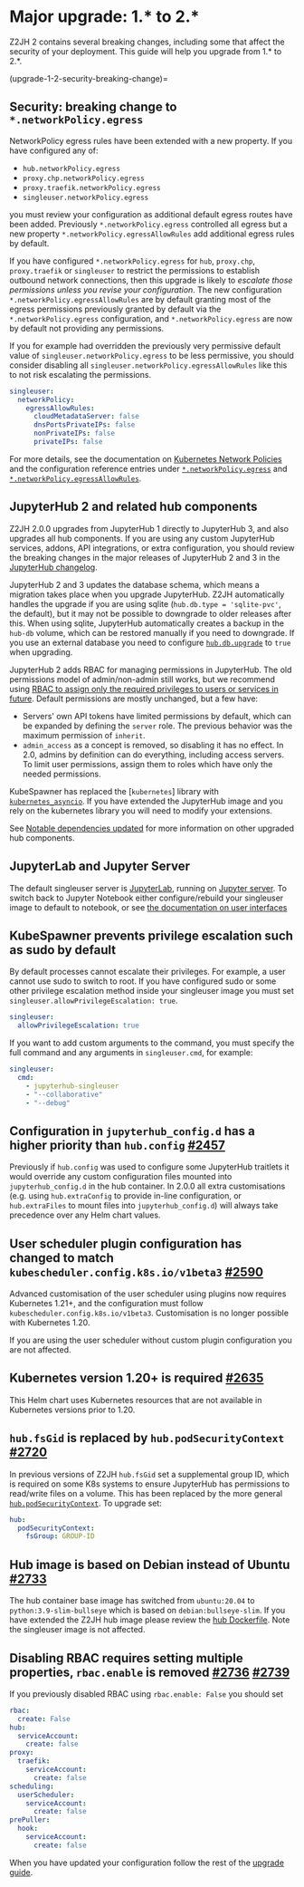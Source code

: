 # Major upgrade: 1.\* to 2.\*

Z2JH 2 contains several breaking changes, including some that affect the security of your deployment.
This guide will help you upgrade from 1.\* to 2.\*.

(upgrade-1-2-security-breaking-change)=

## Security: breaking change to `*.networkPolicy.egress`

NetworkPolicy egress rules have been extended with a new property.
If you have configured any of:

- `hub.networkPolicy.egress`
- `proxy.chp.networkPolicy.egress`
- `proxy.traefik.networkPolicy.egress`
- `singleuser.networkPolicy.egress`

you must review your configuration as additional default egress routes have been added.
Previously `*.networkPolicy.egress` controlled all egress but a new property `*.networkPolicy.egressAllowRules` add additional egress rules by default.

If you have configured `*.networkPolicy.egress` for `hub`, `proxy.chp`,
`proxy.traefik` or `singleuser` to restrict the permissions to establish
outbound network connections, then this upgrade is likely to _escalate those
permissions unless you revise your configuration_. The new configuration
`*.networkPolicy.egressAllowRules` are by default granting most of the egress
permissions previously granted by default via the `*.networkPolicy.egress`
configuration, and `*.networkPolicy.egress` are now by default not providing
any permissions.

If you for example had overridden the previously very permissive default value
of `singleuser.networkPolicy.egress` to be less permissive, you should consider
disabling all `singleuser.networkPolicy.egressAllowRules` like this
to not risk escalating the permissions.

```yaml
singleuser:
  networkPolicy:
    egressAllowRules:
      cloudMetadataServer: false
      dnsPortsPrivateIPs: false
      nonPrivateIPs: false
      privateIPs: false
```

For more details, see the documentation on [Kubernetes Network Policies](netpol)
and the configuration reference entries under
[`*.networkPolicy.egress`](schema_hub.networkPolicy.egress) and
[`*.networkPolicy.egressAllowRules`](schema_hub.networkPolicy.egressAllowRules).

## JupyterHub 2 and related hub components

Z2JH 2.0.0 upgrades from JupyterHub 1 directly to JupyterHub 3, and also upgrades all hub components.
If you are using any custom JupyterHub services, addons, API integrations, or extra configuration, you should review the breaking changes in the
major releases of JupyterHub 2 and 3 in the [JupyterHub changelog](https://jupyterhub.readthedocs.io/en/stable/changelog.html).

JupyterHub 2 and 3 updates the database schema, which means a migration takes place when you upgrade JupyterHub.
Z2JH automatically handles the upgrade if you are using sqlite (`hub.db.type = 'sqlite-pvc'`, the default), but it may not be possible to downgrade to older releases after this.
When using sqlite, JupyterHub automatically creates a backup in the `hub-db` volume,
which can be restored manually if you need to downgrade.
If you use an external database you need to configure [`hub.db.upgrade`](schema_hub.db.upgrade) to `true` when upgrading.

JupyterHub 2 adds RBAC for managing permissions in JupyterHub.
The old permissions model of admin/non-admin still works, but we recommend using [RBAC to assign only the required privileges to users or services in future](https://jupyterhub.readthedocs.io/en/stable/rbac/index.html).
Default permissions are mostly unchanged, but a few have:

- Servers' own API tokens have limited permissions by default, which can be expanded by defining the `server` role. The previous behavior was the maximum permission of `inherit`.
- `admin_access` as a concept is removed, so disabling it has no effect. In 2.0, admins by definition can do everything, including access servers. To limit user permissions, assign them to roles which have only the needed permissions.

KubeSpawner has replaced the [`kubernetes`] library with [`kubernetes_asyncio`](https://github.com/tomplus/kubernetes_asyncio).
If you have extended the JupyterHub image and you rely on the kubernetes library you will need to modify your extensions.

See
[Notable dependencies updated](notable-dependencies-200)
for more information on other upgraded hub components.

## JupyterLab and Jupyter Server

The default singleuser server is [JupyterLab](https://jupyterlab.readthedocs.io/), running on [Jupyter server](https://jupyter-server.readthedocs.io/en/latest/).
To switch back to Jupyter Notebook either configure/rebuild your singleuser image to default to notebook, or see [the documentation on user interfaces](user-interfaces)

## KubeSpawner prevents privilege escalation such as sudo by default

By default processes cannot escalate their privileges.
For example, a user cannot use sudo to switch to root.
If you have configured sudo or some other privilege escalation method inside your singleuser image you must set `singleuser.allowPrivilegeEscalation: true`.

```yaml
singleuser:
  allowPrivilegeEscalation: true
```

If you want to add custom arguments to the command, you must specify the full command and any arguments in `singleuser.cmd`, for example:

```yaml
singleuser:
  cmd:
    - jupyterhub-singleuser
    - "--collaborative"
    - "--debug"
```

## Configuration in `jupyterhub_config.d` has a higher priority than `hub.config` [#2457](https://github.com/jupyterhub/zero-to-jupyterhub-k8s/pull/2457)

Previously if `hub.config` was used to configure some JupyterHub traitlets it would override any custom configuration files mounted into `jupyterhub_config.d` in the hub container.
In 2.0.0 all extra customisations (e.g. using `hub.extraConfig` to provide in-line configuration, or `hub.extraFiles` to mount files into `jupyterhub_config.d`) will always take precedence over any Helm chart values.

## User scheduler plugin configuration has changed to match `kubescheduler.config.k8s.io/v1beta3` [#2590](https://github.com/jupyterhub/zero-to-jupyterhub-k8s/pull/2590)

Advanced customisation of the user scheduler using plugins now requires Kubernetes 1.21+, and the configuration must follow `kubescheduler.config.k8s.io/v1beta3`.
Customisation is no longer possible with Kubernetes 1.20.

If you are using the user scheduler without custom plugin configuration you are not affected.

## Kubernetes version 1.20+ is required [#2635](https://github.com/jupyterhub/zero-to-jupyterhub-k8s/pull/2635)

This Helm chart uses Kubernetes resources that are not available in Kubernetes versions prior to 1.20.

## `hub.fsGid` is replaced by `hub.podSecurityContext` [#2720](https://github.com/jupyterhub/zero-to-jupyterhub-k8s/pull/2720)

In previous versions of Z2JH `hub.fsGid` set a supplemental group ID, which is required on some K8s systems to ensure JupyterHub has permissions to read/write files on a volume.
This has been replaced by the more general [`hub.podSecurityContext`](schema_hub.podSecurityContext).
To upgrade set:

```yaml
hub:
  podSecurityContext:
    fsGroup: GROUP-ID
```

## Hub image is based on Debian instead of Ubuntu [#2733](https://github.com/jupyterhub/zero-to-jupyterhub-k8s/pull/2733)

The hub container base image has switched from `ubuntu:20.04` to `python:3.9-slim-bullseye` which is based on `debian:bullseye-slim`.
If you have extended the Z2JH hub image please review the [hub Dockerfile](https://github.com/jupyterhub/zero-to-jupyterhub-k8s/blob/2.0.0/images/hub/Dockerfile).
Note the singleuser image is not affected.

## Disabling RBAC requires setting multiple properties, `rbac.enable` is removed [#2736](https://github.com/jupyterhub/zero-to-jupyterhub-k8s/pull/2736) [#2739](https://github.com/jupyterhub/zero-to-jupyterhub-k8s/pull/2739)

If you previously disabled RBAC using `rbac.enable: False` you should set

```yaml
rbac:
  create: False
hub:
  serviceAccount:
    create: false
proxy:
  traefik:
    serviceAccount:
      create: false
scheduling:
  userScheduler:
    serviceAccount:
      create: false
prePuller:
  hook:
    serviceAccount:
      create: false
```

When you have updated your configuration follow the rest of the [upgrade guide](upgrading-major-upgrades).
